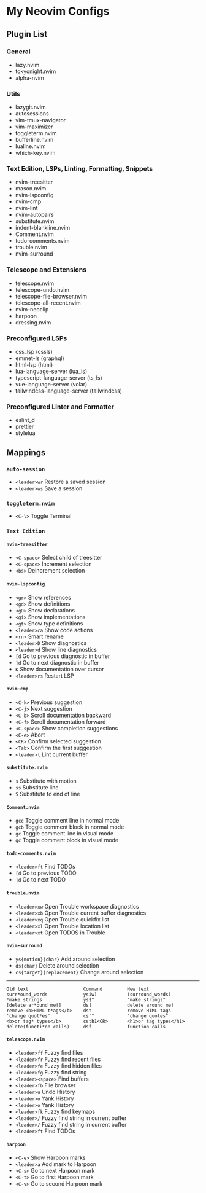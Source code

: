 # My Neovim Configs

## Plugin List

### General

- lazy.nvim
- tokyonight.nvim
- alpha-nvim

### Utils

- lazygit.nvim
- autosessions
- vim-tmux-navigator
- vim-maximizer
- toggleterm.nvim
- bufferline.nvim
- lualine.nvim
- which-key.nvim

### Text Edition, LSPs, Linting, Formatting, Snippets

- nvim-treesitter
- mason.nvim
- nvim-lspconfig
- nvim-cmp
- nvim-lint
- nvim-autopairs
- substitute.nvim
- indent-blankline.nvim
- Comment.nvim
- todo-comments.nvim
- trouble.nvim
- nvim-surround

### Telescope and Extensions

- telescope.nvim
- telescope-undo.nvim
- telescope-file-browser.nvim
- telescope-all-recent.nvim
- nvim-neoclip
- harpoon
- dressing.nvim

### Preconfigured LSPs

- css_lsp (cssls)
- emmet-ls (graphql)
- html-lsp (html)
- lua-language-server (lua_ls)
- typescript-language-server (ts_ls)
- vue-language-server (volar)
- tailwindcss-language-server (tailwindcss)

### Preconfigured Linter and Formatter

- eslint_d
- prettier
- stylelua

## Mappings

### `auto-session`

- `<leader>wr` Restore a saved session
- `<leader>ws` Save a session

### `toggleterm.nvim`

- `<C-\>` Toggle Terminal

### `Text Edition`

#### `nvim-treesitter`

- `<C-space>` Select child of treesitter
- `<C-space>` Increment selection
- `<bs>` Deincrement selection

#### `nvim-lspconfig`

- `<gr>` Show references
- `<gd>` Show definitions
- `<gD>` Show declarations
- `<gi>` Show implementations
- `<gt>` Show type definitions
- `<leader>ca` Show code actions
- `<rn>` Smart rename
- `<leader>D` Show diagnostics
- `<leader>d` Show line diagnostics
- `[d` Go to previous diagnostic in buffer
- `]d` Go to next diagnostic in buffer
- `K` Show documentation over cursor
- `<leader>rs` Restart LSP

#### `nvim-cmp`

- `<C-k>` Previous suggestion
- `<C-j>` Next suggestion
- `<C-b>` Scroll documentation backward
- `<C-f>` Scroll documentation forward
- `<C-space>` Show completion suggestions
- `<C-e>` Abort
- `<CR>` Confirm selected suggestion
- `<Tab>` Confirm the first suggestion
- `<leader>l` Lint current buffer

#### `substitute.nvim`

- `s` Substitute with motion
- `ss` Substitute line
- `S` Substitute to end of line

#### `Comment.nvim`

- `gcc` Toggle comment line in normal mode
- `gcb` Toggle comment block in normal mode
- `gc` Toggle comment line in visual mode
- `gc` Toggle comment block in visual mode

#### `todo-comments.nvim`

- `<leader>ft` Find TODOs
- `[d` Go to previous TODO
- `]d` Go to next TODO

#### `trouble.nvim`

- `<leader>xw` Open Trouble workspace diagnostics
- `<leader>xb` Open Trouble current buffer diagnostics
- `<leader>xq` Open Trouble quickfix list
- `<leader>xl` Open Trouble location list
- `<leader>xt` Open TODOS in Trouble

#### `nvim-surround`

- `ys{motion}{char}` Add around selection
- `ds{char}` Delete around selection
- `cs{target}{replacement}` Change around selection

---

    Old text                    Command         New text
    surr*ound_words             ysiw)           (surround_words)
    *make strings               ys$"            "make strings"
    [delete ar*ound me!]        ds]             delete around me!
    remove <b>HTML t*ags</b>    dst             remove HTML tags
    'change quot*es'            cs'"            "change quotes"
    <b>or tag* types</b>        csth1<CR>       <h1>or tag types</h1>
    delete(functi*on calls)     dsf             function calls

#### `telescope.nvim`

- `<leader>ff` Fuzzy find files
- `<leader>fr` Fuzzy find recent files
- `<leader>fe` Fuzzy find hidden files
- `<leader>fg` Fuzzy find string
- `<leader><space>` Find buffers
- `<leader>fb` File browser
- `<leader>u` Undo History
- `<leader>o` Yank History
- `<leader>o` Yank History
- `<leader>fk` Fuzzy find keymaps
- `<leader>/` Fuzzy find string in current buffer
- `<leader>/` Fuzzy find string in current buffer
- `<leader>ft` Find TODOs

#### `harpoon`

- `<C-e>` Show Harpoon marks
- `<leader>a` Add mark to Harpoon
- `<C-s>` Go to next Harpoon mark
- `<C-t>` Go to first Harpoon mark
- `<C-v>` Go to second Harpoon mark
